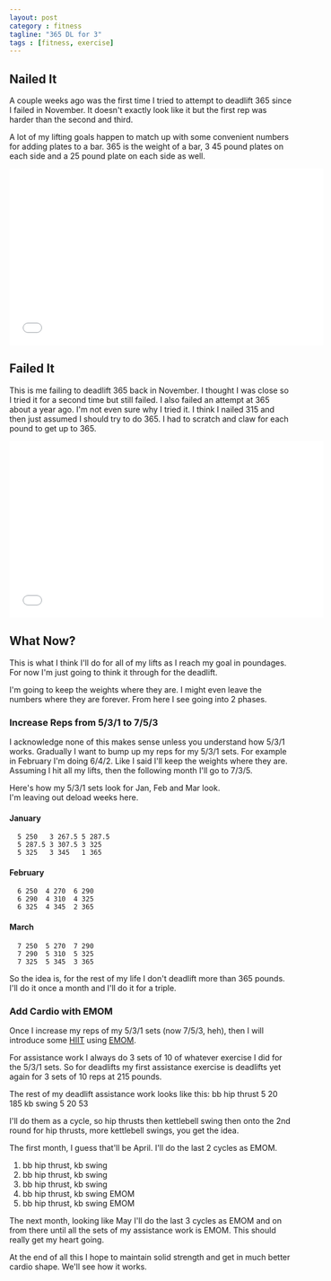 ```yaml
---
layout: post
category : fitness
tagline: "365 DL for 3"
tags : [fitness, exercise]
---
```


## Nailed It
A couple weeks ago was the first time I tried to attempt 
to deadlift 365 since I failed in November.  It doesn't 
exactly look like it but the first rep was harder than
the second and third.  

A lot of my
lifting goals happen to match up with some convenient 
numbers for adding plates to a bar.  365 is the weight of
a bar, 3 45 pound plates on each side and a 25 pound plate
on each side as well.

<iframe width="560" height="315" 
   src="//www.youtube.com/embed/7nN-Il_HcRw" 
   frameborder="0" allowfullscreen></iframe>

## Failed It
This is me failing to deadlift 365 back in November.  I thought 
I was close so I tried it for a second time but still failed.
I also failed an attempt at 365 about a year ago.  I'm not even
sure why I tried it.  I think I nailed 315 and then just assumed
I should try to do 365.  I had to scratch and claw for each pound
to get up to 365.

<iframe width="560" height="315" 
   src="//www.youtube.com/embed/YyydMg52xg4" 
   frameborder="0" allowfullscreen></iframe>

## What Now?
This is what I think I'll do for all of my lifts as I reach my 
goal in poundages.  For now I'm just going to think it through
for the deadlift.

I'm going to keep the weights where they are.  I might even leave the
numbers where they are forever.  From here I see going into 2
phases.

### Increase Reps from 5/3/1 to 7/5/3
I acknowledge none of this makes sense unless you understand how 5/3/1 works.
Gradually I want to bump up my reps for my 5/3/1 sets.  For example
in February I'm doing 6/4/2.  Like I said I'll keep the weights where
they are.  Assuming I hit all my lifts, then the following month I'll 
go to 7/3/5.

Here's how my 5/3/1 sets look for Jan, Feb and Mar look.  
I'm leaving out deload weeks here.

#### January
      5 250   3 267.5 5 287.5
      5 287.5 3 307.5 3 325
      5 325   3 345   1 365

#### February
      6 250	 4 270  6 290
      6 290	 4 310  4 325
      6 325	 4 345  2 365

#### March
      7 250  5 270  7 290
      7 290  5 310  5 325
      7 325  5 345  3 365

So the idea is, for the rest of my life I don't deadlift more than
365 pounds.  I'll do it once a month and I'll do it for a triple.

### Add Cardio with EMOM
Once I increase my reps of my 5/3/1 sets (now 7/5/3, heh), then I will
introduce some [HIIT](http://en.wikipedia.org/wiki/High-intensity_interval_training) using [EMOM](http://www.theboxmag.com/crossfit-workouts/emom-every-minute-on-the-minute-a-formula-for-volume-and-skill-development/).

For assistance work I always do 3 sets of 10 of whatever exercise I
did for the 5/3/1 sets.  So for deadlifts my first assistance exercise
is deadlifts yet again for 3 sets of 10 reps at 215 pounds.

The rest of my deadlift assistance work looks like this:
      bb hip thrust 5 20 185
      kb swing      5 20 53

I'll do them as a cycle, so hip thrusts then kettlebell swing then
onto the 2nd round for hip thrusts, more kettlebell swings, you get
the idea.

The first month, I guess that'll be April.  I'll do the last 2 cycles
as EMOM.  

1. bb hip thrust, kb swing
2. bb hip thrust, kb swing
3. bb hip thrust, kb swing 
4. bb hip thrust, kb swing EMOM
5. bb hip thrust, kb swing EMOM

The next month, looking like May I'll do the last 3 cycles as EMOM and 
on from there until all the sets of my assistance work is EMOM.  This
should really get my heart going.

At the end of all this I hope to maintain solid strength and get in 
much better cardio shape.  We'll see how it works.
